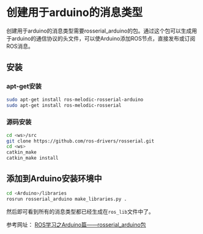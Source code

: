 # 创建用于arduino的消息类型

创建用于arduino的消息类型需要rosserial_arduino的包。通过这个包可以生成用于arduino的通信协议的头文件，可以使Arduino添加ROS节点，直接发布或订阅ROS消息。

## 安装
### apt-get安装
``` bash
sudo apt-get install ros-melodic-rosserial-arduino
sudo apt-get install ros-melodic-rosserial
```

### 源码安装
``` bash
cd <ws>/src
git clone https://github.com/ros-drivers/rosserial.git
cd <ws>
catkin_make
catkin_make install
```

## 添加到Arduino安装环境中
``` bash
cd <Arduino>/libraries
rosrun rosserial_arduino make_libraries.py .
```

然后即可看到所有的消息类型都已经生成在`ros_lib`文件中了。


参考网址：
[ROS学习之Arduino篇——rosserial_arduino包](https://blog.csdn.net/wanzew/article/details/80030768)



